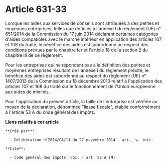# Article 631-33

Lorsque les aides aux services de conseils sont attribuées à des petites et moyennes entreprises, telles que définies à
l'annexe I du règlement (UE) n° 651/2014 de la Commission du 17 juin 2014 déclarant certaines catégories d'aides compatibles
avec le marché intérieur en application des articles 107 et 108 du traité, le bénéfice des aides est subordonné au respect
des conditions prévues par le chapitre Ier et l'article 18 de la section 2 du chapitre III de ce règlement. 

Pour les entreprises qui ne répondent pas à la définition des petites et moyennes entreprises résultant de l'annexe I du
règlement précité, le bénéfice des aides est subordonné au respect du règlement (UE) n° 1407/2013 de la Commission du 18
décembre 2013 relatif à l'application des articles 107 et 108 du traité sur le fonctionnement de l'Union européenne aux aides
de minimis. 

Pour l'application du présent article, la taille de l'entreprise est vérifiée au moyen de la déclaration, dénommée "liasse
fiscale", établie conformément à l'article 53 A du code général des impôts.

**Liens relatifs à cet article**

	**Créé par**:

	  - Délibération n°2014/CA/11 du 27 novembre 2014 - art., v. init.

	**Cite**:

	  - Code général des impôts, CGI. - art. 53 A (M)
